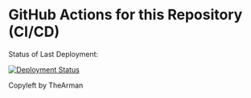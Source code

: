 # GitHub Actions for this Repository (CI/CD)

Status of Last Deployment:<br>


[![Deployment Status](https://github.com/TheArman/ci-cd/workflows/ci_cd/badge.svg)](https://github.com/TheArman/cicd/actions?query=workflow%3Adeploy)




Copyleft by TheArman
